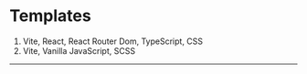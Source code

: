 # Templates
1. Vite, React, React Router Dom, TypeScript, CSS
2. Vite, Vanilla JavaScript, SCSS
---
